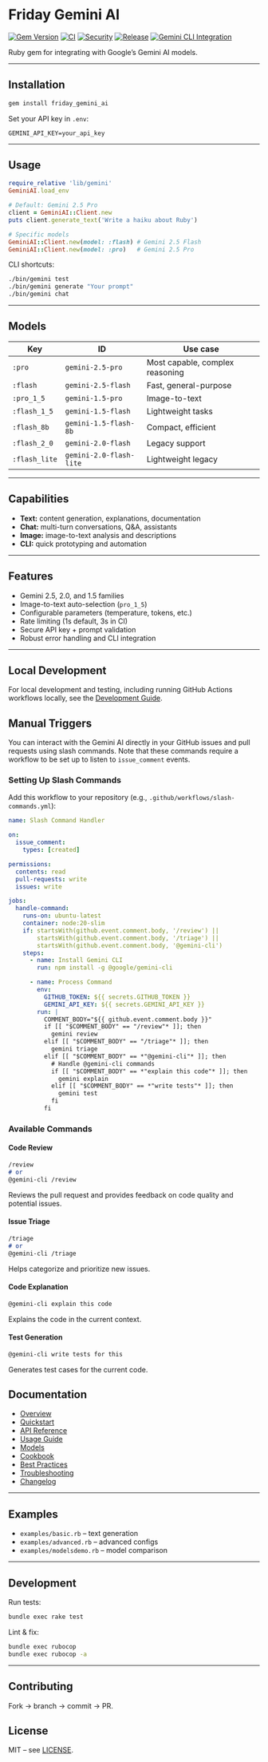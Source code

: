# Friday Gemini AI

[![Gem Version](https://badge.fury.io/rb/friday_gemini_ai.svg)](https://badge.fury.io/rb/friday_gemini_ai)
[![CI](https://github.com/bniladridas/friday_gemini_ai/actions/workflows/ci.yml/badge.svg)](https://github.com/bniladridas/friday_gemini_ai/actions/workflows/ci.yml)
[![Security](https://github.com/bniladridas/friday_gemini_ai/workflows/Security/badge.svg)](https://github.com/bniladridas/friday_gemini_ai/actions/workflows/security.yml)
[![Release](https://github.com/bniladridas/friday_gemini_ai/workflows/Release/badge.svg)](https://github.com/bniladridas/friday_gemini_ai/actions/workflows/release.yml)
[![Gemini CLI Integration](https://github.com/bniladridas/friday_gemini_ai/actions/workflows/gemini-cli.yml/badge.svg)](https://github.com/bniladridas/friday_gemini_ai/actions/workflows/gemini-cli.yml)

Ruby gem for integrating with Google’s Gemini AI models.

---

## Installation

```bash
gem install friday_gemini_ai
```

Set your API key in `.env`:

```
GEMINI_API_KEY=your_api_key
```

---

## Usage

```ruby
require_relative 'lib/gemini'
GeminiAI.load_env

# Default: Gemini 2.5 Pro
client = GeminiAI::Client.new
puts client.generate_text('Write a haiku about Ruby')

# Specific models
GeminiAI::Client.new(model: :flash) # Gemini 2.5 Flash
GeminiAI::Client.new(model: :pro)   # Gemini 2.5 Pro
```

CLI shortcuts:

```bash
./bin/gemini test
./bin/gemini generate "Your prompt"
./bin/gemini chat
```

---

## Models

| Key           | ID                      | Use case                        |
| ------------- | ----------------------- | ------------------------------- |
| `:pro`        | `gemini-2.5-pro`        | Most capable, complex reasoning |
| `:flash`      | `gemini-2.5-flash`      | Fast, general-purpose           |
| `:pro_1_5`    | `gemini-1.5-pro`        | Image-to-text                   |
| `:flash_1_5`  | `gemini-1.5-flash`      | Lightweight tasks               |
| `:flash_8b`   | `gemini-1.5-flash-8b`   | Compact, efficient              |
| `:flash_2_0`  | `gemini-2.0-flash`      | Legacy support                  |
| `:flash_lite` | `gemini-2.0-flash-lite` | Lightweight legacy              |

---

## Capabilities

* **Text:** content generation, explanations, documentation
* **Chat:** multi-turn conversations, Q\&A, assistants
* **Image:** image-to-text analysis and descriptions
* **CLI:** quick prototyping and automation

---

## Features

* Gemini 2.5, 2.0, and 1.5 families
* Image-to-text auto-selection (`pro_1_5`)
* Configurable parameters (temperature, tokens, etc.)
* Rate limiting (1s default, 3s in CI)
* Secure API key + prompt validation
* Robust error handling and CLI integration

---

## Local Development

For local development and testing, including running GitHub Actions workflows locally, see the [Development Guide](docs/guides/development.md).

## Manual Triggers

You can interact with the Gemini AI directly in your GitHub issues and pull requests using slash commands. Note that these commands require a workflow to be set up to listen to `issue_comment` events.

### Setting Up Slash Commands

Add this workflow to your repository (e.g., `.github/workflows/slash-commands.yml`):

```yaml
name: Slash Command Handler

on:
  issue_comment:
    types: [created]

permissions:
  contents: read
  pull-requests: write
  issues: write

jobs:
  handle-command:
    runs-on: ubuntu-latest
    container: node:20-slim
    if: startsWith(github.event.comment.body, '/review') || 
        startsWith(github.event.comment.body, '/triage') ||
        startsWith(github.event.comment.body, '@gemini-cli')
    steps:
      - name: Install Gemini CLI
        run: npm install -g @google/gemini-cli

      - name: Process Command
        env:
          GITHUB_TOKEN: ${{ secrets.GITHUB_TOKEN }}
          GEMINI_API_KEY: ${{ secrets.GEMINI_API_KEY }}
        run: |
          COMMENT_BODY="${{ github.event.comment.body }}"
          if [[ "$COMMENT_BODY" == "/review"* ]]; then
            gemini review
          elif [[ "$COMMENT_BODY" == "/triage"* ]]; then
            gemini triage
          elif [[ "$COMMENT_BODY" == *"@gemini-cli"* ]]; then
            # Handle @gemini-cli commands
            if [[ "$COMMENT_BODY" == *"explain this code"* ]]; then
              gemini explain
            elif [[ "$COMMENT_BODY" == *"write tests"* ]]; then
              gemini test
            fi
          fi
```

### Available Commands

#### Code Review
```markdown
/review
# or
@gemini-cli /review
```
Reviews the pull request and provides feedback on code quality and potential issues.

#### Issue Triage
```markdown
/triage
# or
@gemini-cli /triage
```
Helps categorize and prioritize new issues.

#### Code Explanation
```markdown
@gemini-cli explain this code
```
Explains the code in the current context.

#### Test Generation
```markdown
@gemini-cli write tests for this
```
Generates test cases for the current code.

## Documentation

* [Overview](docs/start/overview.md)
* [Quickstart](docs/start/quickstart.md)
* [API Reference](docs/reference/api.md)
* [Usage Guide](docs/reference/usage.md)
* [Models](docs/reference/models.md)
* [Cookbook](docs/reference/cookbook.md)
* [Best Practices](docs/guides/practices.md)
* [Troubleshooting](docs/guides/troubleshoot.md)
* [Changelog](CHANGELOG.md)

---

## Examples

* `examples/basic.rb` – text generation
* `examples/advanced.rb` – advanced configs
* `examples/modelsdemo.rb` – model comparison

---

## Development

Run tests:

```bash
bundle exec rake test
```

Lint & fix:

```bash
bundle exec rubocop
bundle exec rubocop -a
```

---

## Contributing

Fork → branch → commit → PR.

## License

MIT – see [LICENSE](LICENSE).